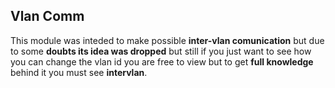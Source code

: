 ## Vlan Comm
This module was inteded to make possible **inter-vlan comunication** but due to some **doubts its idea was dropped** but still if you just want to see how you can change the vlan id you are free to view but to get **full knowledge** behind it you must see **intervlan**.
